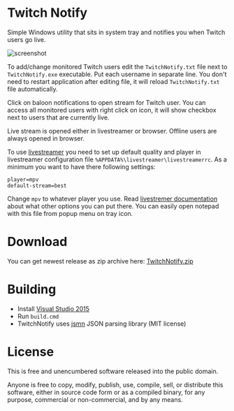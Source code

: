 # Twitch Notify

Simple Windows utility that sits in system tray and notifies you when Twitch users go live.

![screenshot](https://raw.githubusercontent.com/wiki/mmozeiko/TwitchNotify/screenshot.png)

To add/change monitored Twitch users edit the `TwitchNotify.txt` file next to `TwitchNotify.exe` executable. Put each username in separate line. You don't need to restart application after editing file, it will reload `TwitchNotify.txt` file automatically.

Click on baloon notifications to open stream for Twitch user. You can access all monitored users with right click on icon, it will show checkbox next to users that are currently live.

Live stream is opened either in livestreamer or browser. Offline users are always opened in browser.

To use [livestreamer](http://livestreamer.io/) you need to set up default quality and player in livestreamer configuration file `%APPDATA%\livestreamer\livestreamerrc`. As a minimum you want to have there following settings:

    player=mpv
    default-stream=best 

Change `mpv` to whatever player you use. Read [livestremer documentation](http://docs.livestreamer.io/cli.html#cli-options) about what other options you can put there. You can easily open notepad with this file from popup menu on tray icon.

# Download

You can get newest release as zip archive here: [TwitchNotify.zip](https://raw.githubusercontent.com/wiki/mmozeiko/TwitchNotify/TwitchNotify.zip)

# Building

* Install [Visual Studio 2015](https://www.visualstudio.com/en-us/products/vs-2015-product-editions.aspx)
* Run `build.cmd`
* TwitchNotify uses [jsmn](http://zserge.com/jsmn.html) JSON parsing library (MIT license)

# License

This is free and unencumbered software released into the public domain.

Anyone is free to copy, modify, publish, use, compile, sell, or distribute this software, either in source code form or as a compiled binary, for any purpose, commercial or non-commercial, and by any means.

